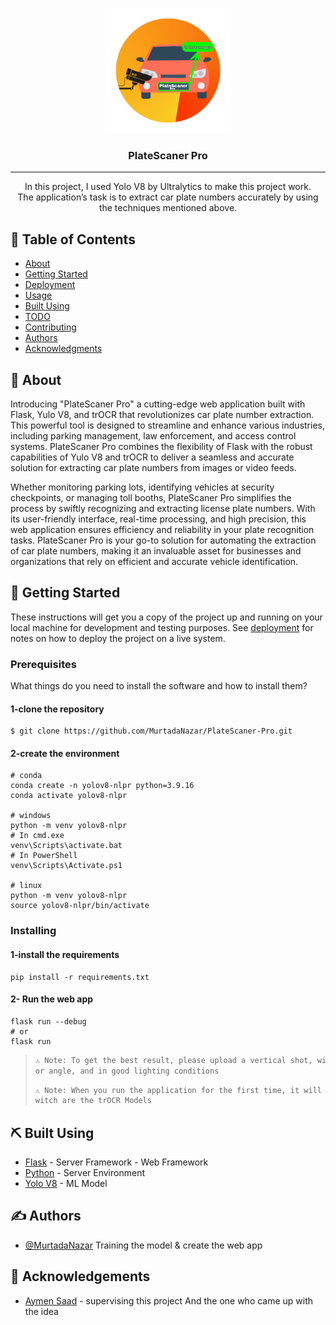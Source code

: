 <p align="center">
  <a href="" rel="https://github.com/MurtadaNazar/PlateScaner-Pro">
 <img width=200px height=200px src="./static/logo.png" alt="Project logo"></a>
</p>

<h3 align="center">PlateScaner Pro</h3>

---

<p align="center"> In this project, I used Yolo V8 by Ultralytics to make this project work.
    <br>
The application’s task is to extract car plate numbers accurately by using the techniques mentioned above.
</p>

## 📝 Table of Contents

- [About](#about)
- [Getting Started](#getting_started)
- [Deployment](#deployment)
- [Usage](#usage)
- [Built Using](#built_using)
- [TODO](../TODO.md)
- [Contributing](../CONTRIBUTING.md)
- [Authors](#authors)
- [Acknowledgments](#acknowledgement)

## 🧐 About <a name = "about"></a>

Introducing "PlateScaner Pro" a cutting-edge web application built with Flask, Yulo V8, and trOCR that revolutionizes car plate number extraction. This powerful tool is designed to streamline and enhance various industries, including parking management, law enforcement, and access control systems. PlateScaner Pro combines the flexibility of Flask with the robust capabilities of Yulo V8 and trOCR to deliver a seamless and accurate solution for extracting car plate numbers from images or video feeds.

Whether monitoring parking lots, identifying vehicles at security checkpoints, or managing toll booths, PlateScaner Pro simplifies the process by swiftly recognizing and extracting license plate numbers. With its user-friendly interface, real-time processing, and high precision, this web application ensures efficiency and reliability in your plate recognition tasks. PlateScaner Pro is your go-to solution for automating the extraction of car plate numbers, making it an invaluable asset for businesses and organizations that rely on efficient and accurate vehicle identification.

## 🏁 Getting Started <a name = "getting_started"></a>

These instructions will get you a copy of the project up and running on your local machine for development and testing purposes. See [deployment](#deployment) for notes on how to deploy the project on a live system.

### Prerequisites

What things do you need to install the software and how to install them?

#### 1-clone the repository

```shell
$ git clone https://github.com/MurtadaNazar/PlateScaner-Pro.git
```

#### 2-create the environment

```shell
# conda
conda create -n yolov8-nlpr python=3.9.16
conda activate yolov8-nlpr

# windows
python -m venv yolov8-nlpr
# In cmd.exe
venv\Scripts\activate.bat
# In PowerShell
venv\Scripts\Activate.ps1

# linux
python -m venv yolov8-nlpr
source yolov8-nlpr/bin/activate
```

### Installing

#### 1-install the requirements

```shell
pip install -r requirements.txt
```

#### 2- Run the web app

```shell
flask run --debug
# or
flask run
```

> ```bash
> ⚠️ Note: To get the best result, please upload a vertical shot, without a tilt
> or angle, and in good lighting conditions
> ```
>
> ```bash
> ⚠️ Note: When you run the application for the first time, it will download some relatively large files,
> witch are the trOCR Models
> ```

## ⛏️ Built Using <a name = "built_using"></a>

- [Flask](https://flask.palletsprojects.com/en/2.3.x/) - Server Framework - Web Framework
- [Python](https://www.python.org/) - Server Environment
- [Yolo V8](https://docs.ultralytics.com/) - ML Model

## ✍️ Authors <a name = "authors"></a>

- [@MurtadaNazar](https://github.com/MurtadaNazar) Training the model & create the web app

## 🎉 Acknowledgements <a name = "acknowledgement"></a>

- [Aymen Saad](https://scholar.google.com/citations?user=PP2qKBgAAAAJ) - supervising this project And the one who came up with the idea
